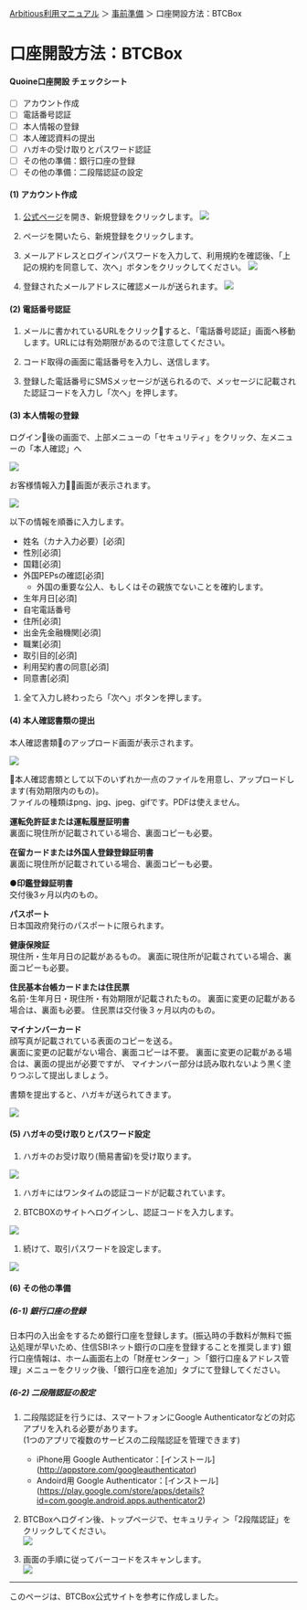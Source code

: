 [Arbitious利用マニュアル](../) ＞ [事前準備](./) ＞ 口座開設方法：BTCBox

# 口座開設方法：BTCBox

#### Quoine口座開設 チェックシート

- [ ] アカウント作成
- [ ] 電話番号認証
- [ ] 本人情報の登録
- [ ] 本人確認資料の提出
- [ ] ハガキの受け取りとパスワード認証
- [ ] その他の準備：銀行口座の登録
- [ ] その他の準備：二段階認証の設定

#### (1) アカウント作成

1.  [公式ページ](https://www.btcbox.co.jp/)を開き、新規登録をクリックします。
![](https://support.btcbox.co.jp/hc/article_attachments/360002693813/zhuce-1.jpg)

1.  ページを開いたら、新規登録をクリックします。

1. メールアドレスとログインパスワードを入力して、利用規約を確認後、「上記の規約を同意して、次へ」ボタンをクリックしてください。
![](https://support.btcbox.co.jp/hc/article_attachments/360002693873/zhuce-2.jpg)

1. 登録されたメールアドレスに確認メールが送られます。
![](https://support.btcbox.co.jp/hc/article_attachments/360002691074/zhuce-3.jpg)
 

#### (2) 電話番号認証

1. メールに書かれているURLをクリックすると、「電話番号認証」画面へ移動します。URLには有効期限があるので注意してください。

1. コード取得の画面に電話番号を入力し、送信します。

1. 登録した電話番号にSMSメッセージが送られるので、メッセージに記載された認証コードを入力し「次へ」を押します。

#### (3) 本人情報の登録

ログイン後の画面で、上部メニューの「セキュリティ」をクリック、左メニューの「本人確認」へ

![](https://support.btcbox.co.jp/hc/article_attachments/360002694313/renzheng-1.jpg)

お客様情報入力画面が表示されます。  

![](https://support.btcbox.co.jp/hc/article_attachments/360002691574/renzheng-2.jpg)

以下の情報を順番に入力します。  

- 姓名（カナ入力必要）[必須]
- 性別[必須]
- 国籍[必須]
- 外国PEPsの確認[必須]
  - 外国の重要な公人、もしくはその親族でないことを確約します。
- 生年月日[必須]
- 自宅電話番号
- 住所[必須]
- 出金先金融機関[必須]
- 職業[必須]
- 取引目的[必須]
- 利用契約書の同意[必須]
- 同意書[必須]

1. 全て入力し終わったら「次へ」ボタンを押します。

#### (4) 本人確認書類の提出

本人確認書類のアップロード画面が表示されます。  

![](https://support.btcbox.co.jp/hc/article_attachments/360002691514/renzheng-3.jpg)

本人確認書類として以下のいずれか一点のファイルを用意し、アップロードします(有効期限内のもの)。  
ファイルの種類はpng、jpg、jpeg、gifです。PDFは使えません。
  
**運転免許証または運転履歴証明書**  
裏面に現住所が記載されている場合、裏面コピーも必要。

**在留カードまたは外国人登録登録証明書**  
裏面に現住所が記載されている場合、裏面コピーも必要。

**●印鑑登録証明書**  
交付後3ヶ月以内のもの。

**パスポート**  
日本国政府発行のパスポートに限られます。  

**健康保険証**  
現住所・生年月日の記載があるもの。
裏面に現住所が記載されている場合、裏面コピーも必要。

**住民基本台帳カードまたは住民票**  
名前･生年月日・現住所・有効期限が記載されたもの。
裏面に変更の記載がある場合は、裏面も必要。
住民票は交付後３ヶ月以内のもの。

**マイナンバーカード**  
顔写真が記載されている表面のコピーを送る。  
裏面に変更の記載がない場合、裏面コピーは不要。
裏面に変更の記載がある場合は、裏面の提出が必要ですが、
マイナンバー部分は読み取れないよう黒く塗りつぶして提出しましょう。

書類を提出すると、ハガキが送られてきます。

![](https://support.btcbox.co.jp/hc/article_attachments/360002694353/renzheng-4.jpg)

#### (5) ハガキの受け取りとパスワード設定

1. ハガキのお受け取り(簡易書留)を受け取ります。

![](https://support.btcbox.co.jp/hc/article_attachments/360002691534/renzheng-5.jpg)

1. ハガキにはワンタイムの認証コードが記載されています。

1. BTCBOXのサイトへログインし、認証コードを入力します。

![](https://support.btcbox.co.jp/hc/article_attachments/360002694393/renzheng-7.jpg)

1. 続けて、取引パスワードを設定します。

![](https://support.btcbox.co.jp/hc/article_attachments/360002691554/renzheng-8.jpg)

#### (6) その他の準備

##### (6-1) 銀行口座の登録
日本円の入出金をするため銀行口座を登録します。(振込時の手数料が無料で振込処理が早いため、住信SBIネット銀行の口座を登録することを推奨します)
銀行口座情報は、ホーム画面右上の「財産センター」＞「銀行口座＆アドレス管理」メニューをクリック後、「銀行口座を追加」タブにて登録してください。

##### (6-2) 二段階認証の設定

1. 二段階認証を行うには、スマートフォンにGoogle Authenticatorなどの対応アプリを入れる必要があります。  
(1つのアプリで複数のサービスの二段階認証を管理できます)  

   - iPhone用 Google Authenticator：[インストール]
  (http://appstore.com/googleauthenticator)  
   - Andoird用 Google Authenticator：[インストール]  (https://play.google.com/store/apps/details?id=com.google.android.apps.authenticator2)  

1. BTCBoxへログイン後、トップページで、セキュリティ ＞「2段階認証」をクリックしてください。  
![](https://support.btcbox.co.jp/hc/article_attachments/360002695673/shuangchongyz-1.jpg)


1. 画面の手順に従ってバーコードをスキャンします。  
![](https://support.btcbox.co.jp/hc/article_attachments/360002695673/shuangchongyz-1.jpg)
---

このページは、BTCBox公式サイトを参考に作成しました。
